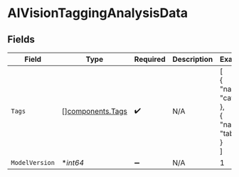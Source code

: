 # AIVisionTaggingAnalysisData


## Fields

| Field                                                | Type                                                 | Required                                             | Description                                          | Example                                              |
| ---------------------------------------------------- | ---------------------------------------------------- | ---------------------------------------------------- | ---------------------------------------------------- | ---------------------------------------------------- |
| `Tags`                                               | [][components.Tags](../../models/components/tags.md) | :heavy_check_mark:                                   | N/A                                                  | [<br/>{<br/>"name": "cat"<br/>},<br/>{<br/>"name": "table"<br/>}<br/>] |
| `ModelVersion`                                       | **int64*                                             | :heavy_minus_sign:                                   | N/A                                                  | 1                                                    |